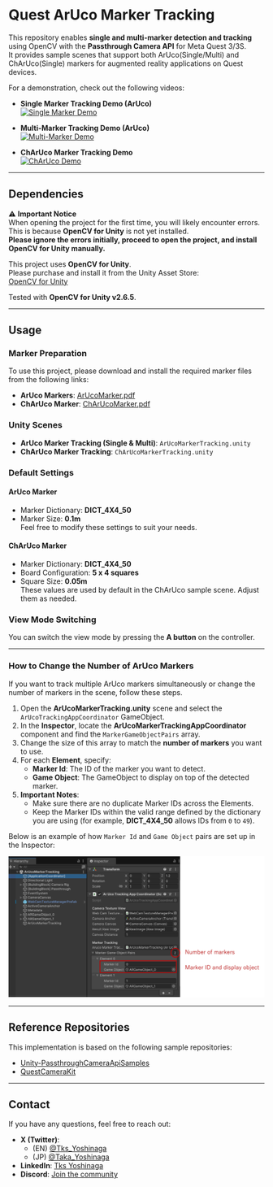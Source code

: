 # Quest ArUco Marker Tracking

This repository enables **single and multi-marker detection and tracking** using OpenCV with the **Passthrough Camera API** for Meta Quest 3/3S.  
It provides sample scenes that support both ArUco(Single/Multi) and ChArUco(Single) markers for augmented reality applications on Quest devices.  
  
For a demonstration, check out the following videos:

- **Single Marker Tracking Demo (ArUco)**  
  [![Single Marker Demo](https://img.youtube.com/vi/cJSjYMuJu8w/0.jpg)](https://www.youtube.com/watch?v=cJSjYMuJu8w)

- **Multi-Marker Tracking Demo (ArUco)**  
  [![Multi-Marker Demo](https://img.youtube.com/vi/Y0mqQ_nxve8/0.jpg)](https://www.youtube.com/watch?v=Y0mqQ_nxve8)

- **ChArUco Marker Tracking Demo**  
  [![ChArUco Demo](https://img.youtube.com/vi/NnHkcNXevxs/0.jpg)](https://www.youtube.com/watch?v=NnHkcNXevxs)

---

## Dependencies

⚠ **Important Notice**  
When opening the project for the first time, you will likely encounter errors. This is because **OpenCV for Unity** is not yet installed.  
**Please ignore the errors initially, proceed to open the project, and install OpenCV for Unity manually.**

This project uses **OpenCV for Unity**.  
Please purchase and install it from the Unity Asset Store:  
[OpenCV for Unity](https://assetstore.unity.com/packages/tools/integration/opencv-for-unity-21088?locale=en-US)

Tested with **OpenCV for Unity v2.6.5**.

---

## Usage

### Marker Preparation
To use this project, please download and install the required marker files from the following links:

- **ArUco Markers**: [ArUcoMarker.pdf](https://github.com/TakashiYoshinaga/QuestArUcoMarkerTracking/blob/main/ArUcoMarker.pdf)  
- **ChArUco Marker**: [ChArUcoMarker.pdf](https://github.com/TakashiYoshinaga/QuestArUcoMarkerTracking/blob/main/ChArUcoMarker.pdf)

### Unity Scenes

- **ArUco Marker Tracking (Single & Multi)**: `ArUcoMarkerTracking.unity`  
- **ChArUco Marker Tracking**: `ChArUcoMarkerTracking.unity`

### Default Settings

#### ArUco Marker
- Marker Dictionary: **DICT_4X4_50**
- Marker Size: **0.1m**  
Feel free to modify these settings to suit your needs.

#### ChArUco Marker
- Marker Dictionary: **DICT_4X4_50**
- Board Configuration: **5 x 4 squares**
- Square Size: **0.05m**  
These values are used by default in the ChArUco sample scene. Adjust them as needed.

### View Mode Switching
You can switch the view mode by pressing the **A button** on the controller.

---

### How to Change the Number of ArUco Markers

If you want to track multiple ArUco markers simultaneously or change the number of markers in the scene, follow these steps. 

1. Open the **ArUcoMarkerTracking.unity** scene and select the `ArUcoTrackingAppCoordinator` GameObject.  
2. In the **Inspector**, locate the **ArUcoMarkerTrackingAppCoordinator** component and find the `MarkerGameObjectPairs` array.  
3. Change the size of this array to match the **number of markers** you want to use.  
4. For each **Element**, specify:  
   - **Marker Id**: The ID of the marker you want to detect.  
   - **Game Object**: The GameObject to display on top of the detected marker.  
5. **Important Notes**:  
   - Make sure there are no duplicate Marker IDs across the Elements.  
   - Keep the Marker IDs within the valid range defined by the dictionary you are using (for example, **DICT_4X4_50** allows IDs from `0` to `49`).

Below is an example of how `Marker Id` and `Game Object` pairs are set up in the Inspector:

![fig1](https://github.com/TakashiYoshinaga/QuestArUcoMarkerTracking/blob/main/Materials/fig1.jpg)

---

## Reference Repositories

This implementation is based on the following sample repositories:

- [Unity-PassthroughCameraApiSamples](https://github.com/oculus-samples/Unity-PassthroughCameraApiSamples)
- [QuestCameraKit](https://github.com/xrdevrob/QuestCameraKit)

---

## Contact

If you have any questions, feel free to reach out:

- **X (Twitter)**:  
  - (EN) [@Tks_Yoshinaga](https://x.com/Tks_Yoshinaga)  
  - (JP) [@Taka_Yoshinaga](https://x.com/Taka_Yoshinaga)  
- **LinkedIn**: [Tks Yoshinaga](https://www.linkedin.com/in/tks-yoshinaga/)  
- **Discord**: [Join the community](https://discord.gg/kDENwuPD4t)
